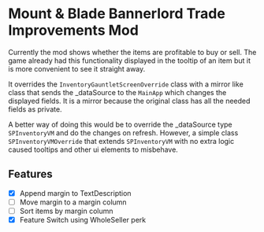 # Mount & Blade Bannerlord Trade Improvements Mod

Currently the mod shows whether the items are profitable to buy or sell. The game already had this functionality displayed in the tooltip of an item but it is more convenient to see it straight away.

It overrides the `InventoryGauntletScreenOverride` class with a mirror like class that sends the _dataSource to the `MainApp` which changes the displayed fields. It is a mirror because the original class has all the needed fields as private.

A better way of doing this would be to override the _dataSource type `SPInventoryVM` and do the changes on refresh. However, a simple class `SPInventoryVMOverride` that extends `SPInventoryVM` with no extra logic caused tooltips and other ui elements to misbehave.

## Features
- [x] Append margin to TextDescription
- [ ] Move margin to a margin column
- [ ] Sort items by margin column
- [x] Feature Switch using WholeSeller perk